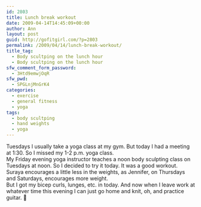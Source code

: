 ```yaml
---
id: 2803
title: Lunch break workout
date: 2009-04-14T14:45:09+00:00
author: Ann
layout: post
guid: http://gofitgirl.com/?p=2803
permalink: /2009/04/14/lunch-break-workout/
title_tag:
  - Body scultping on the lunch hour
  - Body scultping on the lunch hour
sfw_comment_form_password:
  - 3Htd9emwjOqR
sfw_pwd:
  - SPGLnjMnGrK4
categories:
  - exercise
  - general fitness
  - yoga
tags:
  - body scultping
  - hand weights
  - yoga
---
```

Tuesdays I usually take a yoga class at my gym. But today I had a meeting at 1:30. So I missed my 1-2 p.m. yoga class.  
My Friday evening yoga instructor teaches a noon body sculpting class on Tuesdays at noon. So I decided to try it today. It was a good workout. Suraya encourages a little less in the weights, as Jennifer, on Thursdays and Saturdays, encourages more weight.  
But I got my bicep curls, lunges, etc. in today. And now when I leave work at whatever time this evening I can just go home and knit, oh, and practice guitar. 🙂